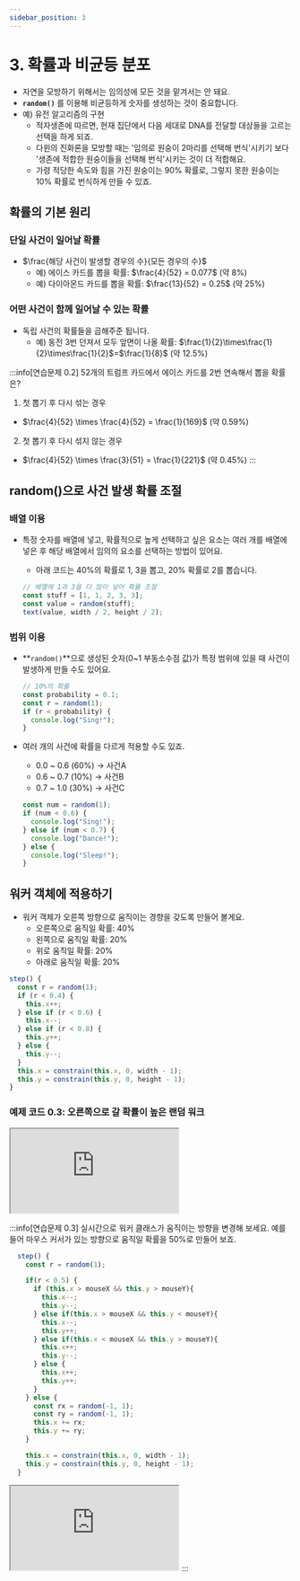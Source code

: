 ```yaml
---
sidebar_position: 3
---
```


# 3. 확률과 비균등 분포

- 자연을 모방하기 위해서는 임의성에 모든 것을 맡겨서는 안 돼요.
- **`random()`** 를 이용해 비균등하게 숫자를 생성하는 것이 중요합니다.
- 예) 유전 알고리즘의 구현
  - 적자생존에 따르면, 현재 집단에서 다음 세대로 DNA를 전달할 대상들을 고르는 선택을 하게 되죠.
  - 다윈의 진화론을 모방할 때는 '임의로 원숭이 2마리를 선택해 번식'시키기 보다 '생존에 적합한 원숭이들을 선택해 번식'시키는 것이 더 적합해요.
  - 가령 적당한 속도와 힘을 가진 원숭이는 90% 확률로, 그렇지 못한 원숭이는 10% 확률로 번식하게 만들 수 있죠.

## 확률의 기본 원리

### 단일 사건이 일어날 확률

- $\frac{해당 사건이 발생할 경우의 수}{모든 경우의 수}$
  - 예) 에이스 카드를 뽑을 확률: $\frac{4}{52} = 0.077$ (약 8%)
  - 예) 다이아몬드 카드를 뽑을 확률: $\frac{13}{52}  = 0.25$ (약 25%)

### 어떤 사건이 함께 일어날 수 있는 확률

- 독립 사건의 확률들을 곱해주준 됩니다.
  - 예) 동전 3번 던져서 모두 앞면이 나올 확률: $\frac{1}{2}\times\frac{1}{2}\times\frac{1}{2}$=$\frac{1}{8}$ (약 12.5%)

:::info[연습문제 0.2]
52개의 트럼프 카드에서 에이스 카드를 2번 연속해서 뽑을 확률은?

1. 첫 뽑기 후 다시 섞는 경우

- $\frac{4}{52} \times \frac{4}{52} = \frac{1}{169}$ (약 0.59%)

2. 첫 뽑기 후 다시 섞지 않는 경우

- $\frac{4}{52} \times \frac{3}{51} = \frac{1}{221}$ (약 0.45%)
  :::

## random()으로 사건 발생 확률 조절

### 배열 이용

- 특정 숫자를 배열에 넣고, 확률적으로 높게 선택하고 싶은 요소는 여러 개를 배열에 넣은 후 해당 배열에서 임의의 요소를 선택하는 방법이 있어요.

  - 아래 코드는 40%의 확률로 1, 3을 뽑고, 20% 확률로 2를 뽑습니다.

  ```js
  // 배열에 1과 3을 더 많이 넣어 확률 조절
  const stuff = [1, 1, 2, 3, 3];
  const value = random(stuff);
  text(value, width / 2, height / 2);
  ```

### 범위 이용

- **`random()`**으로 생성된 숫자(0~1 부동소수점 값)가 특정 범위에 있을 때 사건이 발생하게 만들 수도 있어요.

  ```js
  // 10%의 확률
  const probability = 0.1;
  const r = random(1);
  if (r < probability) {
    console.log("Sing!");
  }
  ```

- 여러 개의 사건에 확률을 다르게 적용할 수도 있죠.

  - 0.0 ~ 0.6 (60%) &rarr; 사건A
  - 0.6 ~ 0.7 (10%) &rarr; 사건B
  - 0.7 ~ 1.0 (30%) &rarr; 사건C

  ```js
  const num = random(1);
  if (num < 0.6) {
    console.log("Sing!");
  } else if (num < 0.7) {
    console.log("Dance!");
  } else {
    console.log("Sleep!");
  }
  ```

## 워커 객체에 적용하기

- 워커 객체가 오른쪽 방향으로 움직이는 경향을 갖도록 만들어 볼게요.
  - 오른쪽으로 움직일 확률: 40%
  - 왼쪽으로 움직일 확률: 20%
  - 위로 움직일 확률: 20%
  - 아래로 움직일 확률: 20%

```js
step() {
  const r = random(1);
  if (r < 0.4) {
    this.x++;
  } else if (r < 0.6) {
    this.x--;
  } else if (r < 0.8) {
    this.y++;
  } else {
    this.y--;
  }
  this.x = constrain(this.x, 0, width - 1);
  this.y = constrain(this.y, 0, height - 1);
}
```

### 예제 코드 0.3: 오른쪽으로 갈 확률이 높은 랜덤 워크

<iframe class="editor" src="https://editor.p5js.org/urbanscratcher/full/VabnV4D_Z"></iframe>

:::info[연습문제 0.3]
실시간으로 워커 클래스가 움직이는 방향을 변경해 보세요. 예를 들어 마우스 커서가 있는 방향으로 움직일 확률을 50%로 만들어 보죠.

```js
  step() {
    const r = random(1);

    if(r < 0.5) {
      if (this.x > mouseX && this.y > mouseY){
        this.x--;
        this.y--;
      } else if(this.x > mouseX && this.y < mouseY){
        this.x--;
        this.y++;
      } else if(this.x < mouseX && this.y > mouseY){
        this.x++;
        this.y--;
      } else {
        this.x++;
        this.y++;
      }
    } else {
      const rx = random(-1, 1);
      const ry = random(-1, 1);
      this.x += rx;
      this.y += ry;
    }

    this.x = constrain(this.x, 0, width - 1);
    this.y = constrain(this.y, 0, height - 1);
  }
```

  <iframe class="editor" src="https://editor.p5js.org/urbanscratcher/full/y8ZWn3VUH"></iframe>
:::
